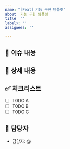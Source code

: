 ```yaml
---
name: "[Feat] 기능 구현 템플릿"
about: 기능 구현 템플릿
title: ''
labels: ''
assignees: ''

---
```


## 📄 이슈 내용
<!--- 기능에 대한 요약 설명을 작성해 주세요. -->

## 📝 상세 내용
<!--- 기능 추가와 관련된 상세 내용을 작성해 주세요. -->

## ✅ 체크리스트
<!--- 기능 추가와 관련된 체크리스트를 작성해주세요. -->
- [ ] TODO A
- [ ] TODO B
- [ ] TODO C

## 👥 담당자
<!--- 이 작업을 맡을 사람(또는 팀)을 명시해주세요. -->
- 담당자: @
